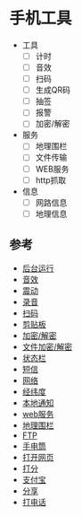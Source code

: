 # 手机工具

-   工具
    -   [ ] 计时
    -   [ ] 音效
    -   [ ] 扫码
    -   [ ] 生成QR码
    -   [ ] 抽签
    -   [ ] 报警
    -   [ ] 加密/解密
-   服务
    -   [ ] 地理围栏
    -   [ ] 文件传输
    -   [ ] WEB服务
    -   [ ] http抓取
-   信息
    -   [ ] 网路信息
    -   [ ] 地理信息

## 参考

-   [后台运行](https://ionicframework.com/docs/native/background-mode/)
-   [音效](https://ionicframework.com/docs/native/native-audio/)
-   [震动](https://ionicframework.com/docs/native/vibration/)
-   [录音](https://ionicframework.com/docs/native/media/)
-   [扫码](https://ionicframework.com/docs/native/qr-scanner/)
-   [剪贴板](https://ionicframework.com/docs/native/clipboard/)
-   [加密/解密](https://github.com/brix/crypto-js)
-   [文件加密/解密](https://ionicframework.com/docs/native/file-encryption/)
-   [状态栏](https://ionicframework.com/docs/native/status-bar/)
-   [短信](https://ionicframework.com/docs/native/sms/)
-   [网络](https://ionicframework.com/docs/native/network-interface/)
-   [经纬度](https://ionicframework.com/docs/native/native-geocoder/)
-   [本地通知](https://ionicframework.com/docs/native/local-notifications/)
-   [web服务](https://ionicframework.com/docs/native/httpd/)
-   [地理围栏](https://ionicframework.com/docs/native/geofence/)
-   [FTP](https://ionicframework.com/docs/native/ftp/)
-   [手电筒](https://ionicframework.com/docs/native/flashlight/)
-   [打开网页](https://ionicframework.com/docs/native/browser-tab/)
-   [打分](https://ionicframework.com/docs/native/app-rate/)
-   [支付宝](https://ionicframework.com/docs/native/alipay/)
-   [分享](https://ionicframework.com/docs/native/social-sharing/)
-   [打电话](https://ionicframework.com/docs/native/call-number/)
